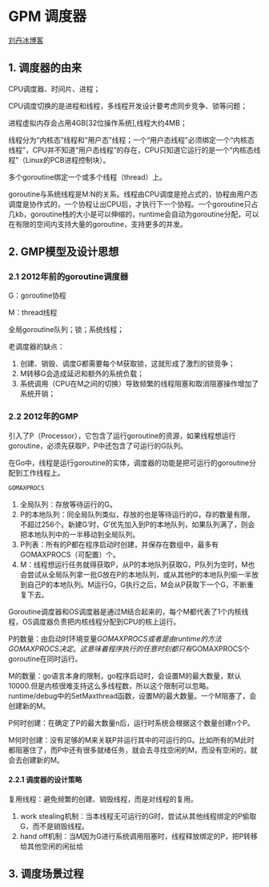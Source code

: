 # GPM 调度器

[刘丹冰博客](<https://www.jianshu.com/p/fa696563c38a>)

## 1. 调度器的由来

CPU调度器、时间片、进程；

CPU调度切换的是进程和线程，多线程开发设计要考虑同步竞争、锁等问题；

进程虚拟内存会占用4GB[32位操作系统],线程大约4MB；

线程分为“内核态”线程和“用户态”线程；一个“用户态线程”必须绑定一个“内核态线程”，CPU并不知道“用户态线程”的存在，CPU只知道它运行的是一个“内核态线程”（Linux的PCB进程控制块）。

多个goroutine绑定一个或多个线程（thread）上。

goroutine与系统线程是M:N的关系。线程由CPU调度是抢占式的，协程由用户态调度是协作式的，一个协程让出CPU后，才执行下一个协程。一个goroutine只占几kb，goroutine栈的大小是可以伸缩的，runtime会自动为goroutine分配，可以在有限的空间内支持大量的goroutine，支持更多的并发。

## 2. GMP模型及设计思想

### 2.1 2012年前的goroutine调度器

G：goroutine协程

M：thread线程

全局goroutine队列；锁；系统线程；

老调度器的缺点：

1. 创建、销毁、调度G都需要每个M获取锁，这就形成了激烈的锁竞争；
1. M转移G会造成延迟和额外的系统负载；
1. 系统调用（CPU在M之间的切换）导致频繁的线程阻塞和取消阻塞操作增加了系统开销；

### 2.2 2012年的GMP

引入了P（Processor），它包含了运行goroutine的资源，如果线程想运行goroutine，必须先获取P，P中还包含了可运行的G队列。

在Go中，线程是运行goroutine的实体，调度器的功能是把可运行的goroutine分配到工作线程上。

```go
GOMAXPROCS
```

1. 全局队列：存放等待运行的G。
1. P的本地队列：同全局队列类似，存放的也是等待运行的G，存的数量有限，不超过256个。新建G‘时，G’优先加入到P的本地队列，如果队列满了，则会把本地队列中的一半移动到全局队列。
1. P列表：所有的P都在程序启动时创建，并保存在数组中，最多有GOMAXPROCS（可配置）个。
1. M：线程想运行任务就得获取P，从P的本地队列获取G，P队列为空时，M也会尝试从全局队列拿一批G放在P的本地队列，或从其他P的本地队列偷一半放到自己P的本地队列。M运行G，G执行之后，M会从P获取下一个G，不断重复下去。

Goroutine调度器和OS调度器是通过M结合起来的，每个M都代表了1个内核线程，OS调度器负责把内核线程分配到CPU的核上运行。

P的数量：由启动时环境变量$GOMAXPROCS或者是由runtime的方法GOMAXPROCS决定。这意味着程序执行的任意时刻都只有$GOMAXPROCS个goroutine在同时运行。

M的数量：go语言本身的限制，go程序启动时，会设置M的最大数量，默认10000.但是内核很难支持这么多线程数，所以这个限制可以忽略。runtime/debug中的SetMaxthread函数，设置M的最大数量。一个M阻塞了，会创建新的M。

P何时创建：在确定了P的最大数量n后，运行时系统会根据这个数量创建n个P。

M何时创建：没有足够的M来关联P并运行其中的可运行的G。比如所有的M此时都阻塞住了，而P中还有很多就绪任务，就会去寻找空闲的M，而没有空闲的，就会去创建新的M。

#### 2.2.1 调度器的设计策略

复用线程：避免频繁的创建、销毁线程，而是对线程的复用。

1. work stealing机制：当本线程无可运行的G时，尝试从其他线程绑定的P偷取G，而不是销毁线程。
1. hand off机制：当M因为G进行系统调用阻塞时，线程释放绑定的P，把P转移给其他空闲的闲扯给

## 3. 调度场景过程
